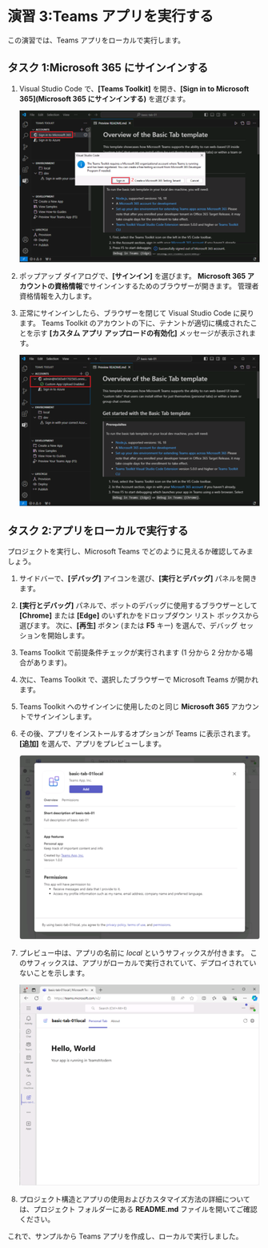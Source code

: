 # 演習 3:Teams アプリを実行する

この演習では、Teams アプリをローカルで実行します。

## タスク 1:Microsoft 365 にサインインする

1. Visual Studio Code で、**[Teams Toolkit]** を開き、**[Sign in to Microsoft 365]\(Microsoft 365 にサインインする\)** を選びます。

    ![Teams Toolkit for M365 のサインイン ボタンのスクリーンショット。](../../media/sign-in.png)

2. ポップアップ ダイアログで、**[サインイン]** を選びます。 **Microsoft 365 アカウントの資格情報**でサインインするためのブラウザーが開きます。  管理者資格情報を入力します。

3. 正常にサインインしたら、ブラウザーを閉じて Visual Studio Code に戻ります。 Teams Toolkit のアカウントの下に、テナントが適切に構成されたことを示す **[カスタム アプリ アップロードの有効化]** メッセージが表示されます。

    ![Teams Toolkit のサイドローディング有効のメッセージを示すスクリーンショット。](../../media/sideload-enabled.png)

## タスク 2:アプリをローカルで実行する

プロジェクトを実行し、Microsoft Teams でどのように見えるか確認してみましょう。

1. サイドバーで、**[デバッグ]** アイコンを選び、**[実行とデバッグ]** パネルを開きます。
2. **[実行とデバッグ]** パネルで、ボットのデバッグに使用するブラウザーとして **[Chrome]** または **[Edge]** のいずれかをドロップダウン リスト ボックスから選びます。  次に、**[再生]** ボタン (または **F5** キー) を選んで、デバッグ セッションを開始します。
3. Teams Toolkit で前提条件チェックが実行されます (1 分から 2 分かかる場合があります)。
4. 次に、Teams Toolkit で、選択したブラウザーで Microsoft Teams が開かれます。
5. Teams Toolkit へのサインインに使用したのと同じ **Microsoft 365** アカウントでサインインします。
6. その後、アプリをインストールするオプションが Teams に表示されます。 **[追加]** を選んで、アプリをプレビューします。

    ![Teams アプリをインストールするためのダイアログのスクリーンショット。](../../media/add-teams-app.png)

7. プレビュー中は、アプリの名前に *local* というサフィックスが付きます。 このサフィックスは、アプリがローカルで実行されていて、デプロイされていないことを示します。

    ![ローカルのタブの Web ページのスクリーンショット。](../../media/run-tab-local.png)

8. プロジェクト構造とアプリの使用およびカスタマイズ方法の詳細については、プロジェクト フォルダーにある **README.md** ファイルを開いてご確認ください。

これで、サンプルから Teams アプリを作成し、ローカルで実行しました。
